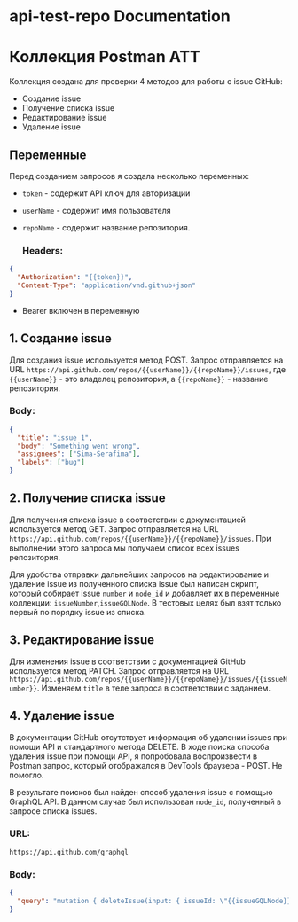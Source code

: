 # api-test-repo Documentation
# Коллекция Postman ATT

Коллекция создана для проверки 4 методов для работы с issue GitHub:
* Создание issue
* Получение списка issue
* Редактирование issue
* Удаление issue

## Переменные

Перед созданием запросов я создала несколько переменных:
* `token` - содержит API ключ для авторизации
* `userName` - содержит имя пользователя
* `repoName` - содержит название репозитория.

  ### Headers:

```json
{
  "Authorization": "{{token}}",
  "Content-Type": "application/vnd.github+json"
}
```
 * Bearer включен в переменную

## 1. Создание issue

Для создания issue используется метод POST. Запрос отправляется на URL `https://api.github.com/repos/{{userName}}/{{repoName}}/issues`, где `{{userName}}` - это владелец репозитория, а `{{repoName}}` - название репозитория.


### Body:

```json
{
  "title": "issue 1",
  "body": "Something went wrong",
  "assignees": ["Sima-Serafima"],
  "labels": ["bug"]
}
```

## 2. Получение списка issue

Для получения списка issue в соответствии с документацией используется метод GET. Запрос отправляется на URL `https://api.github.com/repos/{{userName}}/{{repoName}}/issues`. При выполнении этого запроса мы получаем список всех issues репозитория. 

Для удобства отправки дальнейших запросов на редактирование и удаление issue из полученного списка issue был написан скрипт, который собирает issue `number` и `node_id` и добавляет их в переменные коллекции: `issueNumber`,`issueGQLNode`. 
В тестовых целях был взят только первый по порядку issue из списка.

## 3. Редактирование issue

Для изменения issue в соответствии с документацией GitHub используется метод PATCH. Запрос отправляется на URL `https://api.github.com/repos/{{userName}}/{{repoName}}/issues/{{issueNumber}}`. Изменяем `title` в теле запроса в соответствии с заданием.

## 4. Удаление issue

В документации GitHub отсутствует информация об удалении issues при помощи API и стандартного метода DELETE. В ходе поиска способа удаления issue при помощи API, я попробовала воспроизвести в Postman запрос, который отображался в DevTools браузера - POST. Не помогло.

В результате поисков был найден способ удаления issue с помощью GraphQL API. В данном случае был использован `node_id`, полученный в запросе списка issues.

### URL:

`https://api.github.com/graphql`

### Body:

```json
{
  "query": "mutation { deleteIssue(input: { issueId: \"{{issueGQLNode}}\", clientMutationId: \"test issue delete\" }) { clientMutationId } }"
}

